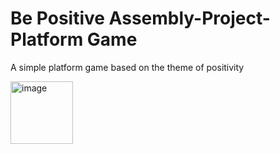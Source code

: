 # Be Positive Assembly-Project- Platform Game
A  simple platform game based on the theme of positivity


<img width="100" alt="image" src="https://github.com/VaibhavLakshmiS/CSCB58-Assembly-Project-/assets/114008903/a3dc1d83-073d-4afe-b9d4-0d0011258308">
